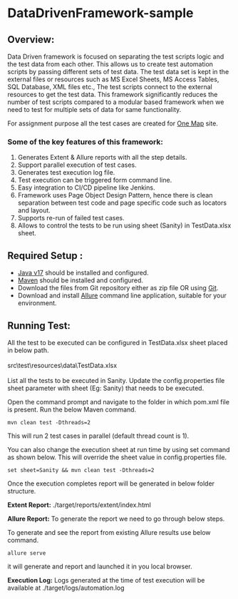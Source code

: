 # DataDrivenFramework-sample

## **Overview:**

Data Driven framework is focused on separating the test scripts logic and the test data from each other. This allows us to create test automation scripts by passing different sets of test data. The test data set is kept in the external files or resources such as MS Excel Sheets, MS Access Tables, SQL Database, XML files etc., The test scripts connect to the external resources to get the test data. This framework significantly reduces the number of test scripts compared to a modular based framework when we need to test for multiple sets of data for same functionality.

For assignment purpose all the test cases are created for [One Map](https://www.onemap.gov.sg/) site.

### **Some of the key features of this framework:**

1. Generates Extent & Allure reports with all the step details.
2. Support parallel execution of test cases.
3. Generates test execution log file.
4. Test execution can be triggered form command line.
5. Easy integration to CI/CD pipeline like Jenkins.
6. Framework uses Page Object Design Pattern, hence there is clean separation between test code and page specific code such as locators and layout.
7. Supports re-run of failed test cases.
8. Allows to control the tests to be run using sheet (Sanity) in TestData.xlsx sheet.

## **Required Setup :**

- [Java v17](https://java.tutorials24x7.com/blog/how-to-install-java-17-on-windows) should be installed and configured.
- [Maven](https://mkyong.com/maven/how-to-install-maven-in-windows/) should be installed and configured.
- Download the files from Git repository either as zip file OR using [Git](https://phoenixnap.com/kb/how-to-install-git-windows).
- Download and install [Allure](https://docs.qameta.io/allure/#_manual_installation) command line application, suitable for your environment.

## **Running Test:**
All the test to be executed can be configured in TestData.xlsx sheet placed in below path.<br><br>
src\test\resources\data\TestData.xlsx<br><br>
List all the tests to be executed in Sanity. Update the config.properties file sheet parameter with sheet (Eg: Sanity) that needs to be executed.

Open the command prompt and navigate to the folder in which pom.xml file is present.
Run the below Maven command.

    mvn clean test -Dthreads=2

This will run 2 test cases in parallel (default thread count is 1).

You can also change the execution sheet at run time by using set command as shown below. This will override the sheet value in config.properties file.

    set sheet=Sanity && mvn clean test -Dthreads=2


Once the execution completes report will be generated in below folder structure.

**Extent Report:** 	./target/reports/extent/index.html

**Allure Report:** To generate the report we need to go through below steps.

To generate and see the report from existing Allure results use below command.

    allure serve
it will generate and report and launched it in you local browser.

**Execution Log:**  Logs generated at the time of test execution will be available at ./target/logs/automation.log
